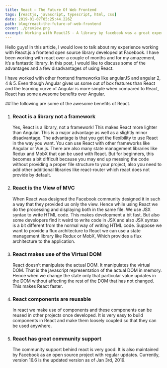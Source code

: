 ```yaml
---
title: React – The Future Of Web Frontend
tags: [reactjs, javascript, typescript, html, css]
date: 2019-01-07T05:25:44.226Z
path: blog/react–the-future-of-web-frontend
cover: ./preview.png
excerpt: Working with ReactJS - A library by facebook was a great experience for me. React has made building web apps easy by making use of reusable components. This is clearly my viewpoint about the library.
---
```


Hello guys! In this article, I would love to talk about my experience working with React.js a frontend open source library developed at Facebook. I have been working with react over a couple of months and for my amazement, it’s a fantastic library. In this post, I would like to discuss some of the advantages and a few disadvantages of using React.

I have worked with other frontend frameworks like angularJS and angular 2, 4 & 5. Even though Angular gives us some out of box features than React and the learning curve of Angular is more simple when compared to React, React has some awesome benefits over Angular.

##The following are some of the awesome benefits of React.

1. ### React is a library not a framework

   Yes, React is a library, not a framework! This makes React more lighter than Angular. This is a major advantage as well as a slightly minor disadvantage. The advantage is that you get the flexibility to use React in the way you want. You can use React with other frameworks like Angular or Vue.js. There are also many state management libraries like Redux and MobX that can be used with React. But for beginners, this becomes a bit difficult because you may end up messing the code without providing a proper file structure to your project, also you need to add other additional libraries like react-router which react does not provide by default.

2. ### React is the View of MVC

   When React was designed the Facebook community designed it in such a way that they provided us only the view. Hence while using React we do the processing and displaying both in the same file. We use JSX syntax to write HTML code. This makes development a bit fast. But also some developers find it weird to write code in JSX and also JSX syntax is a bit different from the normal way of writing HTML code. Suppose we want to provide a flux architecture to React we can use a state management library like Redux or MobX, Which provides a flux architecture to the application.

3. ### React makes use of the Virtual DOM

   React doesn’t manipulate the actual DOM. It manipulates the virtual DOM. That is the javascript representation of the actual DOM in memory. Hence when we change the state only that particular value updates in the DOM without affecting the rest of the DOM that has not changed. This makes React faster.

4. ### React components are reusable

   In react we make use of components and these components can be reused in other projects once developed. It is very easy to build components in React and make them loosely coupled so that they can be used anywhere.

5. ### React has great community support

   The community support behind react is very good. It is also maintained by Facebook as an open source project with regular updates. Currently, version 16.6 is the updated version as of Jan 3rd, 2019.
